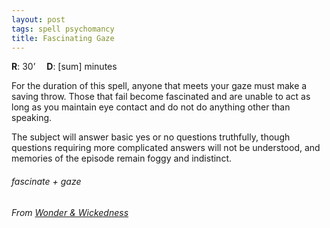 ```yaml
---
layout: post
tags: spell psychomancy
title: Fascinating Gaze
---
```

**R**: 30’ 		**D**: [sum] minutes

For the duration of this spell, anyone that meets your gaze must make a saving throw. Those that fail become fascinated and are unable to act as long as you maintain eye contact and do not do anything other than speaking. 

The subject will answer basic yes or no questions truthfully, though questions requiring more complicated answers will not be understood, and memories of the episode remain foggy and indistinct.

###### fascinate + gaze
###### From [Wonder & Wickedness](https://www.drivethrurpg.com/product/145647/Wonder--Wickedness)

